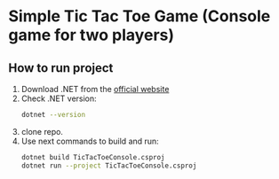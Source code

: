 ﻿# Simple Tic Tac Toe Game (Console game for two players)

## How to run project
1. Download .NET from the [official website](https://dotnet.microsoft.com/en-us/download)
2. Check .NET version:
   ```bash
   dotnet --version
   ```
3. clone repo.
4. Use next commands to build and run:
   ```bash
   dotnet build TicTacToeConsole.csproj
   dotnet run --project TicTacToeConsole.csproj
   ```
